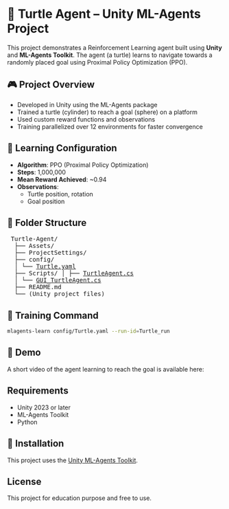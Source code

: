 # 🐢 Turtle Agent – Unity ML-Agents Project

This project demonstrates a Reinforcement Learning agent built using **Unity** and **ML-Agents Toolkit**. The agent (a turtle) learns to navigate towards a randomly placed goal using Proximal Policy Optimization (PPO).

## 🎮 Project Overview

- Developed in Unity using the ML-Agents package
- Trained a turtle (cylinder) to reach a goal (sphere) on a platform
- Used custom reward functions and observations
- Training parallelized over 12 environments for faster convergence

## 🧠 Learning Configuration

- **Algorithm**: PPO (Proximal Policy Optimization)
- **Steps**: 1,000,000
- **Mean Reward Achieved**: ~0.94
- **Observations**:
  - Turtle position, rotation
  - Goal position

## 📁 Folder Structure
<pre> Turtle-Agent/ 
  ├── Assets/ 
  ├── ProjectSettings/ 
  ├── config/ 
  │ └── <a href="ML-Agents-Configs/Turtle.yaml">Turtle.yaml</a> 
  ├── Scripts/ │ ├── <a href="Scripts/TurtleAgent.cs">TurtleAgent.cs</a> 
  │ └── <a href="Scripts/GUI_TurtleAgent.cs">GUI_TurtleAgent.cs</a> 
  ├── README.md 
  └── (Unity project files) </pre>


## 🏁 Training Command

```bash
mlagents-learn config/Turtle.yaml --run-id=Turtle_run
```

## 🎥 Demo
A short video of the agent learning to reach the goal is available here:


## Requirements
- Unity 2023 or later
- ML-Agents Toolkit
- Python

## 🧠 Installation

This project uses the [Unity ML-Agents Toolkit](https://github.com/Unity-Technologies/ml-agents).


## License
This project for education purpose and free to use.
